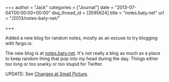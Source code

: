 +++
author = "Jack"
categories = ["Journal"]
date = "2013-07-04T00:00:00+00:00"
dsq_thread_id = [3595624]
title = "notes.baty.net"
url = "/2013/notes-baty-net/"

+++

Added a new blog for random notes, mostly as an excuse to try blogging with fargo.io.

The new blog is at [notes.baty.net][1]. It's not really a blog as much as a place to keep random thing that pop into my head during the day. Things either too long or too snarky or too stupid for Twitter.

UPDATE: See [Changes at Small Picture][2].

 [1]: http://notes.baty.net
 [2]: https://www.baty.net/Posts/2013/07/ChangesatSmallPicture.html